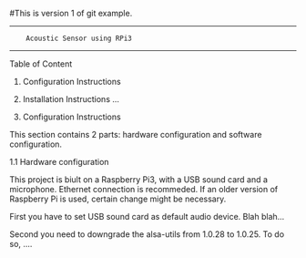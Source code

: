#This is version 1 of git example.

-------------------------------------------
		Acoustic Sensor using RPi3
-------------------------------------------

Table of Content
1. Configuration Instructions
2. Installation Instructions
...


1. Configuration Instructions

This section contains 2 parts: hardware configuration and software configuration.

1.1 Hardware configuration

This project is biult on a Raspberry Pi3, with a USB sound card and a microphone.
Ethernet connection is recommeded. If an older version of Raspberry Pi is used,
certain change might be necessary.

First you have to set USB sound card as default audio device. Blah blah...

Second you need to downgrade the alsa-utils from 1.0.28 to 1.0.25. To do so, ....
